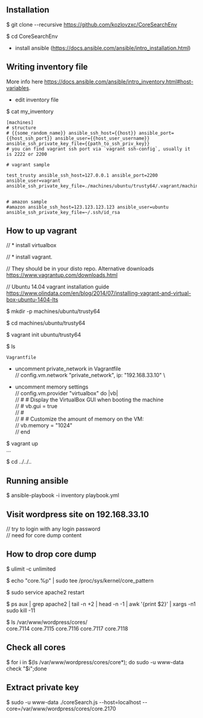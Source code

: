 ## Installation

$ git clone --recursive https://github.com/kozlovzxc/CoreSearchEnv

$ cd CoreSearchEnv

* install ansible (https://docs.ansible.com/ansible/intro_installation.html)

## Writing inventory file

More info here https://docs.ansible.com/ansible/intro_inventory.html#host-variables.

* edit inventory file

$ cat my_inventory
~~~
[machines]
# structure
# {{some_random_name}} ansible_ssh_host={{host}} ansible_port={{host_ssh_port}} ansible_user={{host_user_username}} ansible_ssh_private_key_file={{path_to_ssh_priv_key}}
# you can find vagrant ssh port via `vagrant ssh-config`, usually it is 2222 or 2200 

# vagrant sample

test_trusty ansible_ssh_host=127.0.0.1 ansible_port=2200 ansible_user=vagrant ansible_ssh_private_key_file=./machines/ubuntu/trusty64/.vagrant/machines/default/virtualbox/private_key


# amazon sample
#amazon ansible_ssh_host=123.123.123.123 ansible_user=ubuntu ansible_ssh_private_key_file=~/.ssh/id_rsa
~~~

## How to up vagrant

// * install virtualbox

// * install vagrant. 

// They should be in your disto repo. Alternative downloads https://www.vagrantup.com/downloads.html

// Ubuntu 14.04 vagrant installation guide https://www.olindata.com/en/blog/2014/07/installing-vagrant-and-virtual-box-ubuntu-1404-lts

$ mkdir -p machines/ubuntu/trusty64  

$ cd machines/ubuntu/trusty64

$ vagrant init ubuntu/trusty64

$ ls
~~~
Vagrantfile
~~~

* uncomment private_network in Vagrantfile \
// config.vm.network "private_network", ip: "192.168.33.10" \

* uncomment memory settings \
//  config.vm.provider "virtualbox" do |vb| \
//  #   # Display the VirtualBox GUI when booting the machine \
//  #   vb.gui = true \
//  # \
//  #   # Customize the amount of memory on the VM: \
//    vb.memory = "1024" \
//  end

$ vagrant up\
...

$ cd ../../..

## Running ansible
$ ansible-playbook -i inventory playbook.yml

## Visit wordpress site on 192.168.33.10
// try to login with any login password \
// need for core dump content

## How to drop core dump
$ ulimit -c unlimited

$ echo "core.%p" | sudo tee /proc/sys/kernel/core_pattern

$ sudo service apache2 restart

$ ps aux | grep apache2 | tail -n +2 | head -n -1 | awk '{print $2}' | xargs -n1 sudo kill -11

$ ls /var/www/wordpress/cores/ \
core.7114  core.7115  core.7116  core.7117  core.7118

## Check all cores
$ for i in $(ls /var/www/wordpress/cores/core*); do sudo -u www-data check "$i";done 

## Extract private key 
$ sudo -u www-data ./coreSearch.js --host=localhost --core=/var/www/wordpress/cores/core.2170
